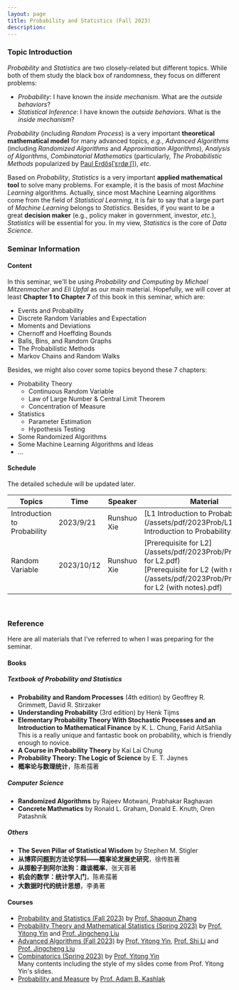 ```yaml
---
layout: page
title: Probability and Statistics (Fall 2023)
description: 
---
```


### Topic Introduction

*Probability* and *Statistics* are two closely-related but different topics. While both of them study the black box of randomness, they focus on different problems: 

- *Probability*: I have known the *inside mechanism*. What are the *outside behaviors*?
- *Statistical Inference*: I have known the *outside behaviors*. What is the *inside mechanism*?

*Probability* (including *Random Process*) is a very important **theoretical mathematical model** for many advanced topics, *e.g.*, *Advanced Algorithms* (including *Randomized Algorithms* and *Approximation Algorithms*), *Analysis of Algorithms*, *Combinatorial Mathematics* (particularly, *The Probabilistic Methods* popularized by [Paul Erdős[ˈɛrdøːʃ]](https://en.wikipedia.org/wiki/Paul_Erd%C5%91s)), *etc*.

Based on *Probability*, *Statistics* is a very important **applied mathematical tool** to solve many problems. For example, it is the basis of most *Machine Learning* algorithms. Actually, since most Machine Learning algorithms come from the field of *Statistical Learning*, it is fair to say that a large part of *Machine Learning* belongs to *Statistics*. Besides, if you want to be a great **decision maker** (e.g., policy maker in government, investor, *etc.*), *Statistics* will be essential for you. In my view, *Statistics* is the core of *Data Science*.

### Seminar Information

#### Content

In this seminar, we'll be using *Probability and Computing* by *Michael Mitzenmacher* and *Eli Upfal* as our main material. Hopefully, we will cover at least **Chapter 1 to Chapter 7** of this book in this seminar, which are: 

- Events and Probability
- Discrete Random Variables and Expectation
- Moments and Deviations
- Chernoff and Hoeffding Bounds
- Balls, Bins, and Random Graphs
- The Probabilistic Methods
- Markov Chains and Random Walks

Besides, we might also cover some topics beyond these 7 chapters: 

- Probability Theory
  - Continuous Random Variable
  - Law of Large Number & Central Limit Theorem
  - Concentration of Measure
- Statistics
  - Parameter Estimation
  - Hypothesis Testing
- Some Randomized Algorithms
- Some Machine Learning Algorithms and Ideas
- ...

#### Schedule

The detailed schedule will be updated later.

| Topics                      | Time       | Speaker     | Material                                                     |
| --------------------------- | ---------- | ----------- | ------------------------------------------------------------ |
| Introduction to Probability | 2023/9/21  | Runshuo Xie | [L1 Introduction to Probability](/assets/pdf/2023Prob/L1 Introduction to Probability.pdf) |
| Random Variable             | 2023/10/12 | Runshuo Xie | [Prerequisite for L2](/assets/pdf/2023Prob/Prerequisite for L2.pdf) <br /> [Prerequisite for L2 (with notes)](/assets/pdf/2023Prob/Prerequisite for L2 (with notes).pdf) |

<br>

### Reference

Here are all materials that I’ve referred to when I was preparing for the seminar.

#### Books

##### Textbook of Probability and Statistics

- **Probability and Random Processes** (4th edition) by Geoffrey R. Grimmett, David R. Stirzaker
- **Understanding Probability** (3rd edition) by Henk Tijms
- **Elementary Probability Theory With Stochastic Processes and an Introduction to Mathematical Finance** by K. L. Chung, Farid AitSahlia<br>This is a really unique and fantastic book on probability, which is friendly enough to novice.
- **A Course in Probability Theory** by Kai Lai Chung
- **Probability Theory: The Logic of Science** by E. T. Jaynes
- **概率论与数理统计**，陈希孺著

##### Computer Science

- **Randomized Algorithms** by Rajeev Motwani, Prabhakar Raghavan
- **Concrete Mathmatics** by Ronald L. Graham, Donald E. Knuth, Oren Patashnik

##### Others

- **The Seven Pillar of Statistical Wisdom** by Stephen M. Stigler
- **从博弈问题到方法论学科——概率论发展史研究**，徐传胜著
- **从掷骰子到阿尔法狗：趣谈概率**，张天蓉著
- **机会的数学：统计学入门**，陈希孺著
- **大数据时代的统计思想**，李勇著

#### Courses

- [Probability and Statistics (Fall 2023)](http://www.lamda.nju.edu.cn/zhangsq/teaching/PS_Fall_2023/PS_Fall_2023.html) by [Prof. Shaoqun Zhang](http://www.lamda.nju.edu.cn/zhangsq/)
- [Probability Theory and Mathematical Statistics (Spring 2023)](https://tcs.nju.edu.cn/wiki/index.php?title=%E6%A6%82%E7%8E%87%E8%AE%BA%E4%B8%8E%E6%95%B0%E7%90%86%E7%BB%9F%E8%AE%A1_(Spring_2023)) by [Prof. Yitong Yin](http://tcs.nju.edu.cn/yinyt/) and [Prof. Jingcheng Liu](https://liuexp.github.io/)
- [Advanced Algorithms (Fall 2023)](https://tcs.nju.edu.cn/wiki/index.php?title=%E9%AB%98%E7%BA%A7%E7%AE%97%E6%B3%95_(Fall_2023)) by [Prof. Yitong Yin](http://tcs.nju.edu.cn/yinyt/), [Prof. Shi Li](https://tcs.nju.edu.cn/shili/) and [Prof. Jingcheng Liu](https://liuexp.github.io/)
- [Combinatorics (Spring 2023)](https://tcs.nju.edu.cn/wiki/index.php?title=组合数学_(Spring_2023)) by [Prof. Yitong Yin](http://tcs.nju.edu.cn/yinyt/)<br>Many contents including the style of my slides come from Prof. Yitong Yin's slides.
- [Probability and Measure](https://www.youtube.com/playlist?list=PL0vEWJI_pj7RZ51zecINlzWxpFv83r8RE) by [Prof. Adam B. Kashlak](https://sites.ualberta.ca/~kashlak/)